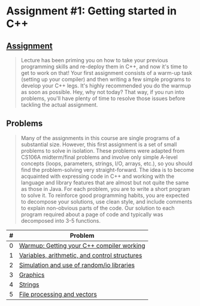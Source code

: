 # Assignment #1: Getting started in C++

## [Assignment](https://see.stanford.edu/materials/icspacs106b/H09-Assign1SimpleC.pdf)

> Lecture has been priming you on how to take your previous programming skills and re-deploy
them in C++, and now it's time to get to work on that! Your first assignment consists of a warm-up
task (setting up your compiler) and then writing a few simple programs to develop your C++ legs.
It's highly recommended you do the warmup as soon as possible. Hey, why not today? That way, if
you run into problems, you'll have plenty of time to resolve those issues before tackling the actual
assignment.

## Problems
> Many of the assignments in this course are single programs of a substantial size. However, this first
assignment is a set of small problems to solve in isolation. These problems were adapted from
CS106A midterm/final problems and involve only simple A-level concepts (loops, parameters,
strings, I/O, arrays, etc.), so you should find the problem-solving very straight-forward. The idea is
to become acquainted with expressing code in C++ and working with the language and library
features that are almost but not quite the same as those in Java. For each problem, you are to write a
short program to solve it. To reinforce good programming habits, you are expected to decompose
your solutions, use clean style, and include comments to explain non-obvious parts of the code. Our
solution to each program required about a page of code and typically was decomposed into 3-5
functions.

| # | Problem                                                              |
|---|----------------------------------------------------------------------|
| 0 | [Warmup: Getting your C++ compiler working](00_warmup/warmup.cpp)      |
| 1 | [Variables, arithmetic, and control structures](01_problem/main.cpp) |
| 2 | [Simulation and use of random/io libraries](02_problem/main.cpp)     |
| 3 | [Graphics](03_problem/main.cpp)                                      |
| 4 | [Strings](04_problem/main.cpp)                                       |
| 5 | [File processing and vectors](05_problem/main.cpp)                   |
